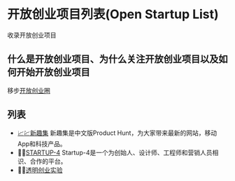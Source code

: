 # 开放创业项目列表(Open Startup List)
收录开放创业项目

## 什么是开放创业项目、为什么关注开放创业项目以及如何开始开放创业项目
移步[开放创业圈](https://openstartupcircle.github.io/)

## 列表
- [:chart_with_upwards_trend:](https://xinquji.com/open)[:chart:](https://xinquji.com/open)[新趣集](https://xinquji.com/) 新趣集是中文版Product Hunt，为大家带来最新的网站，移动 App和科技产品。
- :link::link:[STARTUP-4](http://startup-4.com/) Startup-4是一个为创始人、设计师、工程师和营销人员相识、合作的平台。
- :link::link:[透明创业实验](https://blog.t9t.io/t9t-year1-2020-05-18/)
